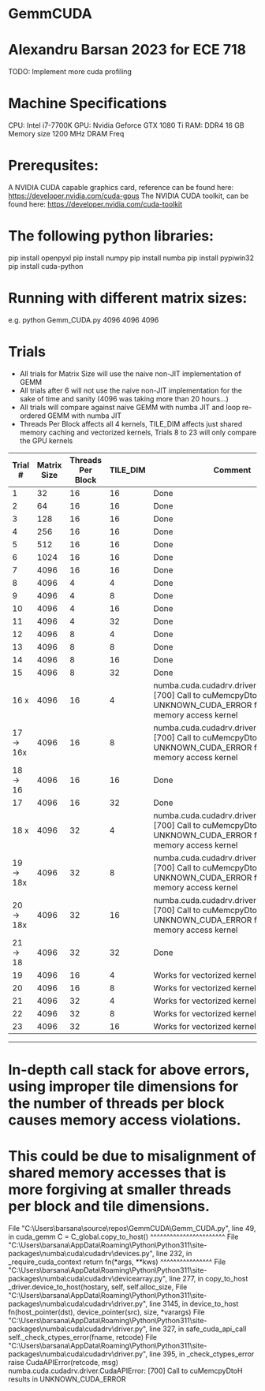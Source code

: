 # GemmCUDA
# Alexandru Barsan 2023 for ECE 718
TODO: Implement more cuda profiling

# Machine Specifications
CPU: Intel i7-7700K 
GPU: Nvidia Geforce GTX 1080 Ti
RAM: DDR4 16 GB Memory size 1200 MHz DRAM Freq

# Prerequsites:
A NVIDIA CUDA capable graphics card, reference can be found here: https://developer.nvidia.com/cuda-gpus
The NVIDIA CUDA toolkit, can be found here: https://developer.nvidia.com/cuda-toolkit

# The following python libraries:
pip install openpyxl
pip install numpy
pip install numba
pip install pypiwin32
pip install cuda-python

# Running with different matrix sizes:
e.g. python Gemm_CUDA.py 4096 4096 4096

# Trials
- All trials for Matrix Size will use the naive non-JIT implementation of GEMM
- All trials after 6 will not use the naive non-JIT implementation for the sake of time and sanity (4096 was taking more than 20 hours...)
- All trials will compare against naive GEMM with numba JIT and loop re-ordered GEMM with numba JIT
- Threads Per Block affects all 4 kernels, TILE_DIM affects just shared memory caching and vectorized kernels, Trials 8 to 23 will only compare the GPU kernels

|Trial #	| Matrix Size | Threads Per Block | TILE_DIM |  Comment |
|-----------|-------------|-------------------|----------|----------|
|1			|	32		  |			16		  |		16	 |Done|
|2			|	64		  |			16		  |		16	 |Done|
|3			|	128		  |			16		  |		16	 |Done|
|4			|	256		  |			16		  |		16	 |Done|
|5			|	512		  |			16		  |		16	 |Done|
|6			|	1024	  |			16		  |		16	 |Done|
|7			|	4096	  |			16		  |		16	 |Done|
|8			|	4096	  |			4		  |		4	 |Done|
|9			|	4096	  |			4		  |		8	 |Done|
|10			|	4096	  |			4		  |		16	 |Done|
|11			|	4096	  |			4		  |		32	 |Done|
|12			|	4096	  |			8		  |		4	 |Done|
|13			|	4096	  |			8		  |		8	 |Done|
|14			|	4096	  |			8		  |		16	 |Done|
|15			|	4096	  |			8		  |		32	 |Done|
|16	x		|	4096	  |			16		  |		4	 | numba.cuda.cudadrv.driver.CudaAPIError: [700] Call to cuMemcpyDtoH results in UNKNOWN_CUDA_ERROR for shared memory access kernel|
|17	-> 16x	|	4096	  |			16		  |		8	 | numba.cuda.cudadrv.driver.CudaAPIError: [700] Call to cuMemcpyDtoH results in UNKNOWN_CUDA_ERROR for shared memory access kernel|
|18	-> 16	|	4096	  |			16		  |		16	 |Done|
|17			|	4096	  |			16		  |		32	 |Done|
|18	x		|	4096	  |			32		  |		4	 |numba.cuda.cudadrv.driver.CudaAPIError: [700] Call to cuMemcpyDtoH results in UNKNOWN_CUDA_ERROR for shared memory access kernel|
|19	-> 18x	|	4096	  |			32		  |		8	 |numba.cuda.cudadrv.driver.CudaAPIError: [700] Call to cuMemcpyDtoH results in UNKNOWN_CUDA_ERROR for shared memory access kernel|
|20 -> 18x	|	4096	  |			32		  |		16	 |numba.cuda.cudadrv.driver.CudaAPIError: [700] Call to cuMemcpyDtoH results in UNKNOWN_CUDA_ERROR for shared memory access kernel|
|21	-> 18	|	4096	  |			32		  |		32	 |Done|
|19			|	4096	  |			16		  |		4	 |Works for vectorized kernel|
|20     	|	4096	  |			16		  |		8	 |Works for vectorized kernel|
|21 		|	4096	  |			32		  |		4	 |Works for vectorized kernel|
|22     	|	4096	  |			32		  |		8	 |Works for vectorized kernel|
|23     	|	4096	  |			32		  |		16	 |Works for vectorized kernel|
--------------------------------------------------------------------------------------

# In-depth call stack for above errors, using improper tile dimensions for the number of threads per block causes memory access violations.
# This could be due to misalignment of shared memory accesses that is more forgiving at smaller threads per block and tile dimensions.

File "C:\Users\barsana\source\repos\GemmCUDA\Gemm_CUDA.py", line 49, in cuda_gemm
    C = C_global.copy_to_host()
        ^^^^^^^^^^^^^^^^^^^^^^^
  File "C:\Users\barsana\AppData\Roaming\Python\Python311\site-packages\numba\cuda\cudadrv\devices.py", line 232, in _require_cuda_context
    return fn(*args, **kws)
           ^^^^^^^^^^^^^^^^
  File "C:\Users\barsana\AppData\Roaming\Python\Python311\site-packages\numba\cuda\cudadrv\devicearray.py", line 277, in copy_to_host
    _driver.device_to_host(hostary, self, self.alloc_size,
  File "C:\Users\barsana\AppData\Roaming\Python\Python311\site-packages\numba\cuda\cudadrv\driver.py", line 3145, in device_to_host
    fn(host_pointer(dst), device_pointer(src), size, *varargs)
  File "C:\Users\barsana\AppData\Roaming\Python\Python311\site-packages\numba\cuda\cudadrv\driver.py", line 327, in safe_cuda_api_call
    self._check_ctypes_error(fname, retcode)
  File "C:\Users\barsana\AppData\Roaming\Python\Python311\site-packages\numba\cuda\cudadrv\driver.py", line 395, in _check_ctypes_error
    raise CudaAPIError(retcode, msg)
numba.cuda.cudadrv.driver.CudaAPIError: [700] Call to cuMemcpyDtoH results in UNKNOWN_CUDA_ERROR